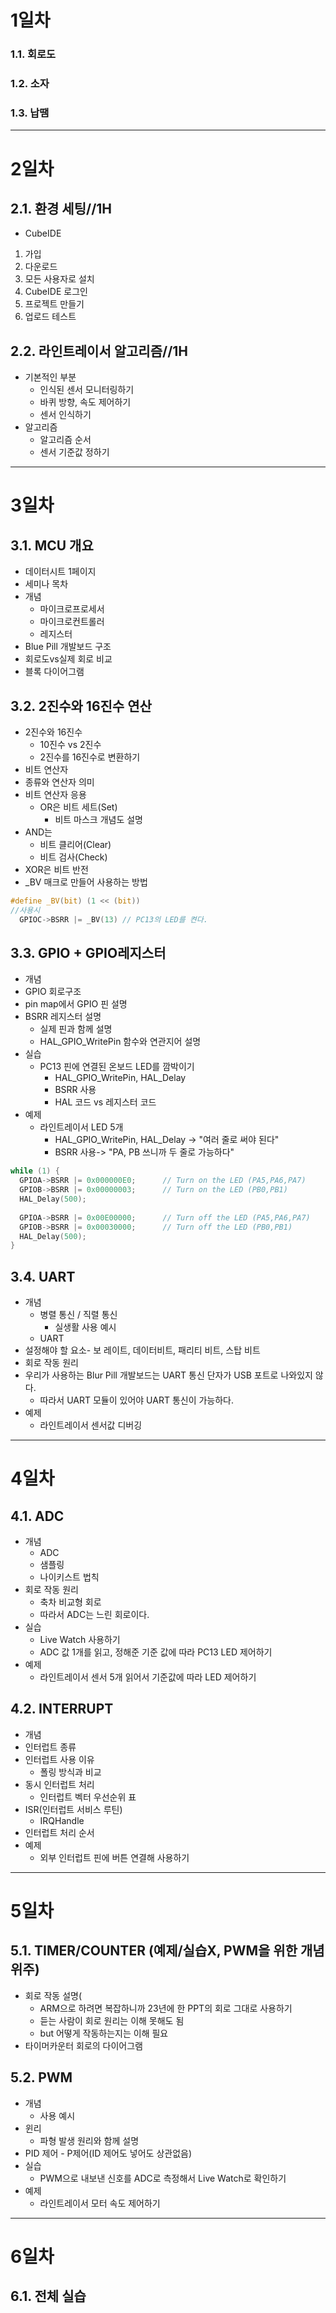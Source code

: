 # 1일차
### 1.1. 회로도
### 1.2. 소자
### 1.3. 납땜


***
# 2일차
## 2.1. 환경 세팅//1H
- CubeIDE
1. 가입
2. 다운로드
3. 모든 사용자로 설치
4. CubeIDE 로그인
5. 프로젝트 만들기
6. 업로드 테스트

## 2.2. 라인트레이서 알고리즘//1H
- 기본적인 부분
  - 인식된 센서 모니터링하기
  - 바퀴 방향, 속도 제어하기
  - 센서 인식하기
- 알고리즘
  - 알고리즘 순서
  - 센서 기준값 정하기


***
# 3일차
## 3.1. MCU 개요
- 데이터시트 1페이지
- 세미나 목차
- 개념
  - 마이크로프로세서
  - 마이크로컨트롤러
  - 레지스터
- Blue Pill 개발보드 구조
- 회로도vs실제 회로 비교
- 블록 다이어그램

## 3.2. 2진수와 16진수 연산
- 2진수와 16진수
  - 10진수 vs 2진수
  - 2진수를 16진수로 변환하기
- 비트 연산자
- 종류와 연산자 의미
- 비트 연산자 응용
  - OR은 비트 세트(Set)
    - 비트 마스크 개념도 설명
- AND는
  - 비트 클리어(Clear)
  - 비트 검사(Check)
- XOR은 비트 반전
- _BV 매크로 만들어 사용하는 방법
```c
#define _BV(bit) (1 << (bit))
//사용시
  GPIOC->BSRR |= _BV(13) // PC13의 LED를 켠다.
```

## 3.3. GPIO + GPIO레지스터
- 개념
- GPIO 회로구조
- pin map에서 GPIO 핀 설명
- BSRR 레지스터 설명
  - 실제 핀과 함께 설명
  - HAL_GPIO_WritePin 함수와 연관지어 설명
- 실습
  - PC13 핀에 연결된 온보드 LED를 깜박이기
    - HAL_GPIO_WritePin, HAL_Delay
    - BSRR 사용
    - HAL 코드 vs 레지스터 코드
- 예제
  - 라인트레이서 LED 5개
    - HAL_GPIO_WritePin, HAL_Delay -> "여러 줄로 써야 된다"
    - BSRR 사용-> "PA, PB 쓰니까 두 줄로 가능하다"
```c
while (1) {
  GPIOA->BSRR |= 0x000000E0;      // Turn on the LED (PA5,PA6,PA7)
  GPIOB->BSRR |= 0x00000003;      // Turn on the LED (PB0,PB1)
  HAL_Delay(500);
  
  GPIOA->BSRR |= 0x00E00000;      // Turn off the LED (PA5,PA6,PA7)
  GPIOB->BSRR |= 0x00030000;      // Turn off the LED (PB0,PB1)
  HAL_Delay(500);
}
```
## 3.4. UART
- 개념
  - 병렬 통신 / 직렬 통신
    - 실생활 사용 예시
  - UART
- 설정해야 할 요소- 보 레이트, 데이터비트, 패리티 비트, 스탑 비트
- 회로 작동 원리
- 우리가 사용하는 Blur Pill 개발보드는 UART 통신 단자가 USB 포트로 나와있지 않다.
  - 따라서 UART 모듈이 있어야 UART 통신이 가능하다.
- 예제
  - 라인트레이서 센서값 디버깅


***
# 4일차
## 4.1. ADC
- 개념
  - ADC
  - 샘플링
  - 나이키스트 법칙
- 회로 작동 원리
  - 축차 비교형 회로
  - 따라서 ADC는 느린 회로이다.
- 실습
  - Live Watch 사용하기
  - ADC 값 1개를 읽고, 정해준 기준 값에 따라 PC13 LED 제어하기
- 예제
  - 라인트레이서 센서 5개 읽어서 기준값에 따라 LED 제어하기

## 4.2. INTERRUPT
- 개념
- 인터럽트 종류
- 인터럽트 사용 이유
  - 폴링 방식과 비교
- 동시 인터럽트 처리
  - 인터럽트 벡터 우선순위 표
- ISR(인터럽트 서비스 루틴)
  - IRQHandle
- 인터럽트 처리 순서
- 예제
  - 외부 인터럽트 핀에 버튼 연결해 사용하기

***
# 5일차
## 5.1. TIMER/COUNTER (예제/실습X, PWM을 위한 개념위주)
- 회로 작동 설명(
  - ARM으로 하려면 복잡하니까 23년에 한 PPT의 회로 그대로 사용하기
  - 듣는 사람이 회로 원리는 이해 못해도 됨
  - but 어떻게 작동하는지는 이해 필요
- 타이머카운터 회로의 다이어그램

## 5.2. PWM
- 개념
  - 사용 예시
- 윈리
  - 파형 발생 원리와 함께 설명
- PID 제어 - P제어(ID 제어도 넣어도 상관없음)
- 실습
  - PWM으로 내보낸 신호를 ADC로 측정해서 Live Watch로 확인하기
- 예제
  - 라인트레이서 모터 속도 제어하기


***
# 6일차
## 6.1. 전체 실습
